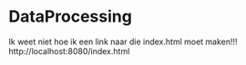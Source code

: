 # DataProcessing

Ik weet niet hoe ik een link naar die index.html moet maken!!! 
http://localhost:8080/index.html
